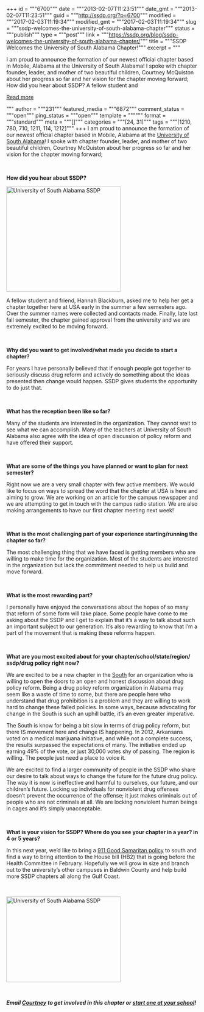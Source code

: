 +++
id = """6700"""
date = """2013-02-07T11:23:51"""
date_gmt = """2013-02-07T11:23:51"""
guid = """http://ssdp.org/?p=6700"""
modified = """2017-02-03T11:19:34"""
modified_gmt = """2017-02-03T11:19:34"""
slug = """ssdp-welcomes-the-university-of-south-alabama-chapter"""
status = """publish"""
type = """post"""
link = """https://ssdp.org/blog/ssdp-welcomes-the-university-of-south-alabama-chapter/"""
title = """SSDP Welcomes the University of South Alabama Chapter!"""
excerpt = """<p>I am proud to announce the formation of our newest official chapter based in Mobile, Alabama at the University of South Alabama! I spoke with chapter founder, leader, and mother of two beautiful children, Courtney McQuiston about her progress so far and her vision for the chapter moving forward; &nbsp; How did you hear about SSDP? A fellow student and</p>
<div class="h10"></div>
<p><a class="more-link2 flat" href="https://ssdp.org/blog/ssdp-welcomes-the-university-of-south-alabama-chapter/">Read more</a></p>
"""
author = """231"""
featured_media = """6872"""
comment_status = """open"""
ping_status = """open"""
template = """"""
format = """standard"""
meta = """[]"""
categories = """[24, 31]"""
tags = """[1210, 780, 710, 1211, 114, 1212]"""
+++
I am proud to announce the formation of our newest official chapter based in Mobile, Alabama at the <a title="University of South Alabama SSDP" href="http://ssdp.org/chapters/southern/alabama/university-of-south-alabama-usa/" target="_blank">University of South Alabama</a>! I spoke with chapter founder, leader, and mother of two beautiful children, Courtney McQuiston about her progress so far and her vision for the chapter moving forward;



&nbsp;



<b>How did you hear about SSDP?</b>



<img class="alignright size-medium wp-image-6850" title="University of South Alabama SSDP" alt="University of South Alabama SSDP" src="http://ssdp.org/assets/2013/01/582544_491227504236214_18609407_n-300x277.jpg" width="300" height="277" />



A fellow student and friend, Hannah Blackburn, asked me to help her get a chapter together here at USA early in the summer a few semesters ago. Over the summer names were collected and contacts made. Finally, late last fall semester, the chapter gained approval from the university and we are extremely excited to be moving forward<b>.</b>



&nbsp;



<b></b><b>Why did you want to get involved/what made you decide to start a chapter?</b>



For years I have personally believed that if enough people got together to seriously discuss drug reform and actively do something about the ideas presented then change would happen. SSDP gives students the opportunity to do just that.



&nbsp;



<b>What has the reception been like so far?</b>



Many of the students are interested in the organization. They cannot wait to see what we can accomplish. Many of the teachers at University of South Alabama also agree with the idea of open discussion of policy reform and have offered their support.



&nbsp;



<b>What are some of the things you have planned or want to plan for next semester?</b>



Right now we are a very small chapter with few active members. We would like to focus on ways to spread the word that the chapter at USA is here and aiming to grow. We are working on an article for the campus newspaper and we are attempting to get in touch with the campus radio station. We are also making arrangements to have our first chapter meeting next week!



&nbsp;



<b>What is the most challenging part of your experience starting/running the chapter so far?</b>



The most challenging thing that we have faced is getting members who are willing to make time for the organization. Most of the students are interested in the organization but lack the commitment needed to help us build and move forward.



&nbsp;



<b>What is the most rewarding part?</b>



I personally have enjoyed the conversations about the hopes of so many that reform of some form will take place. Some people have come to me asking about the SSDP and I get to explain that it’s a way to talk about such an important subject to our generation. It&#8217;s also rewarding to know that I&#8217;m a part of the movement that is making these reforms happen.



&nbsp;



<b>What are you most excited about for your chapter/school/state/region/<wbr />ssdp/drug policy right now?</b>



We are excited to be a new chapter in the <a title="Southern Region SSDP chapters" href="http://ssdp.org/chapters/southern/">South</a> for an organization who is willing to open the doors to an open and honest discussion about drug policy reform. Being a drug policy reform organization in Alabama may seem like a waste of time to some, but there are people here who understand that drug prohibition is a problem and they are willing to work hard to change these failed policies. In some ways, because advocating for change in the South is such an uphill battle, it&#8217;s an even greater imperative.



The South is know for being a bit slow in terms of drug policy reform, but there IS movement here and change IS happening. In 2012, Arkansans voted on a medical marijuana initiative, and while not a complete success, the results surpassed the expectations of many. The initiative ended up earning 49% of the vote, or just 30,000 votes shy of passing. The region is willing. The people just need a place to voice it.



We are excited to find a larger community of people in the SSDP who share our desire to talk about ways to change the future for the future drug policy. The way it is now is ineffective and harmful to ourselves, our future, and our children&#8217;s future. Locking up individuals for nonviolent drug offenses doesn’t prevent the occurrence of the offense; it just makes criminals out of people who are not criminals at all. We are locking nonviolent human beings in cages and it&#8217;s simply unacceptable.



&nbsp;



<b>What is your vision for SSDP? Where do you see your chapter in a year? in 4 or 5 years?</b>



In this next year, we’d like to bring a <a title="911 Good Samaritan Policies" href="http://ssdp.org/issues/call-911-good-samaritan-policies/" target="_blank">911 Good Samaritan policy</a> to south and find a way to bring attention to the House bill (HB2) that is going before the Health Committee in February. Hopefully we will grow in size and branch out to the university’s other campuses in Baldwin County and help build more SSDP chapters all along the Gulf Coast.



&nbsp;



<a href="/assets/2013/01/841091_213638868773805_1311003680_o.jpg"><img class="aligncenter size-medium wp-image-6872" alt="University of South Alabama SSDP" src="http://ssdp.org/assets/2013/01/841091_213638868773805_1311003680_o-300x225.jpg" width="300" height="225" /></a>



&nbsp;



<strong><em>Email <a title="University of South Alabama SSDP" href="http://ssdp.org/chapters/southern/alabama/university-of-south-alabama-usa/" target="_blank">Courtney</a> to get involved in this chapter or <a title="Start an SSDP chapter" href="http://ssdp.org/chapters/start/" target="_blank">start one at your school</a>!</em></strong>
